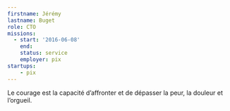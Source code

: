 ```yaml
---
firstname: Jérémy
lastname: Buget
role: CTO
missions:
  - start: '2016-06-08'
    end:
    status: service
    employer: pix
startups:
    - pix
---
```


Le courage est la capacité d’affronter et de dépasser la peur, la douleur et l’orgueil.
